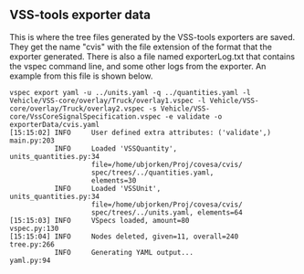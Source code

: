 ## VSS-tools exporter data
This is where the tree files generated by the VSS-tools exporters are saved.
They get the name "cvis" with the file extension of the format that the exporter generated.
There is also a file named exporterLog.txt that contains the vspec command line, and some other logs from the exporter.
An example from this file is shown below.
```
vspec export yaml -u ../units.yaml -q ../quantities.yaml -l Vehicle/VSS-core/overlay/Truck/overlay1.vspec -l Vehicle/VSS-core/overlay/Truck/overlay2.vspec -s Vehicle/VSS-core/VssCoreSignalSpecification.vspec -e validate -o exporterData/cvis.yaml
[15:15:02] INFO     User defined extra attributes: ('validate',)     main.py:203
           INFO     Loaded 'VSSQuantity',                 units_quantities.py:34
                    file=/home/ubjorken/Proj/covesa/cvis/                       
                    spec/trees/../quantities.yaml,                              
                    elements=30                                                 
           INFO     Loaded 'VSSUnit',                     units_quantities.py:34
                    file=/home/ubjorken/Proj/covesa/cvis/                       
                    spec/trees/../units.yaml, elements=64                       
[15:15:03] INFO     VSpecs loaded, amount=80                        vspec.py:130
[15:15:04] INFO     Nodes deleted, given=11, overall=240             tree.py:266
           INFO     Generating YAML output...                         yaml.py:94
```


